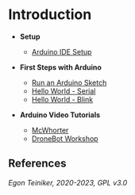 # Introduction

* **Setup**
  * [Arduino IDE Setup](ArduinoSetup.md)

* **First Steps with Arduino**
  * [Run an Arduino Sketch](RunSketches.md)
  * [Hello World - Serial](serial_hello/)
  * [Hello World - Blink](blink_hello/)

* **Arduino Video Tutorials** 
  * [McWhorter](tutorials/ArduinoTutorials-McWhorter.md) 
  * [DroneBot Workshop](tutorials/ArduinoTutorials-DroneBotWorkshop.md)


## References

*Egon Teiniker, 2020-2023, GPL v3.0* 
